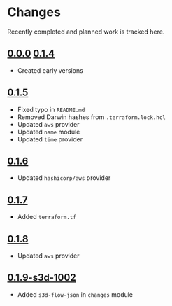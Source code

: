# Changes
Recently completed and planned work is tracked here.

## [0.0.0](.) [0.1.4](.)
- Created early versions

## [0.1.5](.)
- Fixed typo in `README.md`
- Removed Darwin hashes from `.terraform.lock.hcl`
- Updated `aws` provider
- Updated `name` module
- Updated `time` provider

## [0.1.6](.)
- Updated `hashicorp/aws` provider

## [0.1.7](.)
- Added `terraform.tf`

## [0.1.8](.)
- Updated `aws` provider

## [0.1.9-s3d-1002](.)
- Added `s3d-flow-json` in `changes` module
